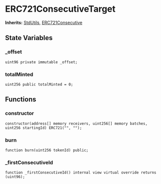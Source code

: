 # ERC721ConsecutiveTarget
**Inherits:**
[StdUtils](/lib/forge-std/src/StdUtils.sol/abstract.StdUtils.md), [ERC721Consecutive](/lib/openzeppelin-contracts/contracts/token/ERC721/extensions/ERC721Consecutive.sol/abstract.ERC721Consecutive.md)


## State Variables
### _offset

```solidity
uint96 private immutable _offset;
```


### totalMinted

```solidity
uint256 public totalMinted = 0;
```


## Functions
### constructor


```solidity
constructor(address[] memory receivers, uint256[] memory batches, uint256 startingId) ERC721("", "");
```

### burn


```solidity
function burn(uint256 tokenId) public;
```

### _firstConsecutiveId


```solidity
function _firstConsecutiveId() internal view virtual override returns (uint96);
```


